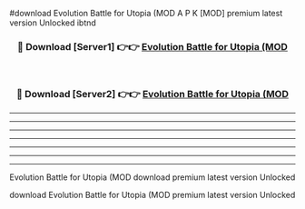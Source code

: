 #download Evolution Battle for Utopia (MOD A P K [MOD] premium latest version Unlocked ibtnd 



<div align="center">
<h3>🔴 Download [Server1] 👉👉 <a href="https://apkdownload3.web.app/">Evolution Battle for Utopia (MOD</a></h3><br>

<h3>🔴 Download [Server2] 👉👉 <a href="https://apkdownload3.web.app/">Evolution Battle for Utopia (MOD</a></h3>
</div>





----------------------------------------------------------

----------------------------------------------------------

----------------------------------------------------------

----------------------------------------------------------

----------------------------------------------------------

----------------------------------------------------------

----------------------------------------------------------

Evolution Battle for Utopia (MOD download premium latest version Unlocked

download Evolution Battle for Utopia (MOD premium latest version Unlocked
